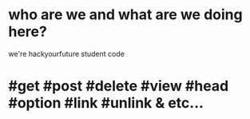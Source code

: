 
# who are we and what are we doing here?

 we're  hackyourfuture student code
 
# #get #post #delete #view #head #option #link #unlink & etc...